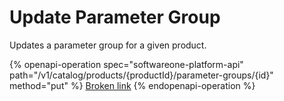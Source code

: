 # Update Parameter Group

Updates a parameter group for a given product.

{% openapi-operation spec="softwareone-platform-api" path="/v1/catalog/products/{productId}/parameter-groups/{id}" method="put" %}
[Broken link](broken-reference)
{% endopenapi-operation %}
